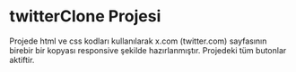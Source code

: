 # twitterClone Projesi

Projede html ve css kodları kullanılarak x.com (twitter.com) sayfasının birebir bir kopyası responsive şekilde hazırlanmıştır. Projedeki tüm butonlar aktiftir.
